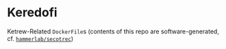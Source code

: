 Keredofi
========

Ketrew-Related `DockerFile`s (contents of this repo are software-generated, cf. [`hammerlab/secotrec`](https://github.com/hammerlab/secotrec))

